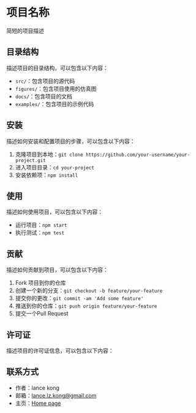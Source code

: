 # 项目名称

简短的项目描述

## 目录结构

描述项目的目录结构，可以包含以下内容：

- `src/`：包含项目的源代码
- `figures/`：包含项目使用的仿真图
- `docs/`：包含项目的文档
- `examples/`：包含项目的示例代码

## 安装

描述如何安装和配置项目的步骤，可以包含以下内容：

1. 克隆项目到本地：`git clone https://github.com/your-username/your-project.git`
2. 进入项目目录：`cd your-project`
3. 安装依赖项：`npm install`

## 使用

描述如何使用项目，可以包含以下内容：

- 运行项目：`npm start`
- 执行测试：`npm test`

## 贡献

描述如何贡献到项目，可以包含以下内容：

1. Fork 项目到你的仓库
2. 创建一个新的分支：`git checkout -b feature/your-feature`
3. 提交你的更改：`git commit -am 'Add some feature'`
4. 推送到你的仓库：`git push origin feature/your-feature`
5. 提交一个Pull Request

## 许可证

描述项目的许可证信息，可以包含以下内容：



## 联系方式

- 作者：lance kong
- 邮箱：lance.lz.kong@gmail.com
- 主页：[Home page](https://lancelzkong.wixsite.com/scholarsite)
